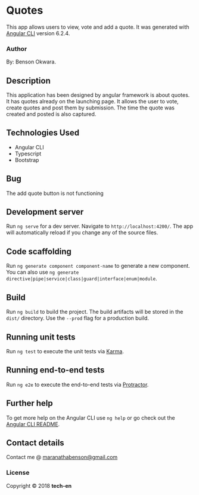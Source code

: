 # Quotes

This app allows users to view, vote and add a quote. It was generated with [Angular CLI](https://github.com/angular/angular-cli) version 6.2.4.

### Author

By: Benson Okwara.

## Description

This application has been designed by angular framework is about quotes. It has quotes already on the launching page. It allows the user to vote, create quotes and post them by submission. The time the quote was created and posted is also captured.

## Technologies Used
* Angular CLI
* Typescript
* Bootstrap

## Bug

The add quote button is not functioning

## Development server

Run `ng serve` for a dev server. Navigate to `http://localhost:4200/`. The app will automatically reload if you change any of the source files.

## Code scaffolding

Run `ng generate component component-name` to generate a new component. You can also use `ng generate directive|pipe|service|class|guard|interface|enum|module`.

## Build

Run `ng build` to build the project. The build artifacts will be stored in the `dist/` directory. Use the `--prod` flag for a production build.

## Running unit tests

Run `ng test` to execute the unit tests via [Karma](https://karma-runner.github.io).

## Running end-to-end tests

Run `ng e2e` to execute the end-to-end tests via [Protractor](http://www.protractortest.org/).

## Further help

To get more help on the Angular CLI use `ng help` or go check out the [Angular CLI README](https://github.com/angular/angular-cli/blob/master/README.md).

## Contact details

Contact me @ maranathabenson@gmail.com

### License

Copyright :copyright: 2018 **tech-en**
